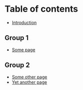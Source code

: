 # Table of contents

* [Introduction](README.md)

## Group 1

* [Some page](some-page.md)

## Group 2

* [Some other page](some-other-page.md)
* [Yet another page](yet-another-page.md)


